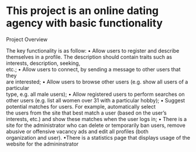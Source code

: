 # This	project	is an	online	dating	agency with	basic	functionality	
	
Project	Overview

The	key	functionality	is	as	follow:
• Allow	users	to	register	and	describe	themselves	in	a	profile.	The	
description	should	contain	traits	such	as	interests,	description,	seeking,	
etc.;
• Allow	users	to	connect,	by	sending	a	message	to	other	users	that	they	
are	interested;
• Allow	users	to	browse other	users	(e.g.	show	all	users of	a	particular	
type,	e.g.	all	male	users);
• Allow	registered	users	to	perform	searches on	other	users	(e.g.	list	all	
women	over	31 with	a	particular	hobby);
• Suggest potential	matches	for	users.	For	example,	automatically	select	
the	users	from	the	 site	that	best	match	a	user	(based	on	the	user’s	
interests,	etc.)	 and	show	these	matches	when	the	user	logs	in;
• There	is	a	site for the	administrator who	can	delete	or	temporarily	ban	
users,	remove	abusive	or	offensive	vacancy	ads	and	edit	all	profiles	(both	
organization	and	user).
•There is a statistics page that displays usage of the website for the admininstrator
